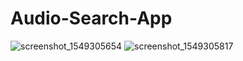 ﻿# Audio-Search-App
![screenshot_1549305654](https://user-images.githubusercontent.com/30444471/52229463-bd22f880-2893-11e9-8c44-bdcfc5b552c0.png)
![screenshot_1549305817](https://user-images.githubusercontent.com/30444471/52229464-bd22f880-2893-11e9-9a98-8d1dd405661b.png)
